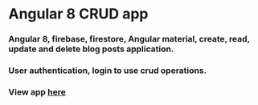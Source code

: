# Angular 8 CRUD app

### Angular 8, firebase, firestore, Angular material, create, read, update and delete blog posts application.

### User authentication, login to use crud operations.

### View app [here](https://fire-blog-2.firebaseapp.com)
